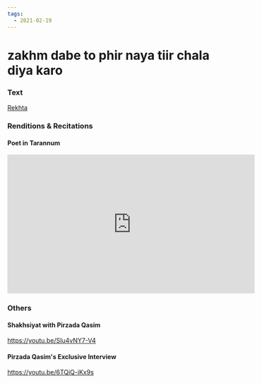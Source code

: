 ```yaml
---
tags:
  - 2021-02-19
---
```

# zakhm dabe to phir naya tiir chala diya karo

### Text
[Rekhta](https://www.rekhta.org/ghazals/zakhm-dabe-to-phir-nayaa-tiir-chalaa-diyaa-karo-pirzada-qasim-ghazals?lang=ur)

### Renditions & Recitations

#### Poet in Tarannum

<iframe width="560" height="315" src="https://m.youtube.com/embed/-AAhRn3pfqw" title="YouTube video player" frameborder="0" allow="accelerometer; autoplay; clipboard-write; encrypted-media; gyroscope; picture-in-picture" allowfullscreen></iframe>

### Others

#### Shakhsiyat with Pirzada Qasim

https://youtu.be/SIu4vNY7-V4

#### Pirzada Qasim's Exclusive Interview

https://youtu.be/6TQiQ-iKx9s

